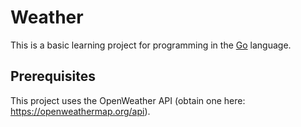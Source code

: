 # Weather

This is a basic learning project for programming in the [Go](http://golang.org/) language.

## Prerequisites
This project uses the OpenWeather API (obtain one here: https://openweathermap.org/api).
